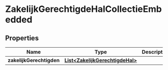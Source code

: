 # ZakelijkGerechtigdeHalCollectieEmbedded

## Properties
Name | Type | Description | Notes
------------ | ------------- | ------------- | -------------
**zakelijkGerechtigden** | [**List&lt;ZakelijkGerechtigdeHal&gt;**](ZakelijkGerechtigdeHal.md) |  |  [optional]
